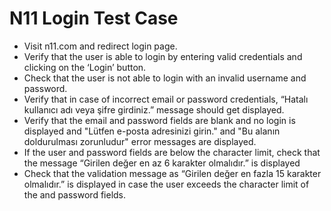 # N11 Login Test Case

* Visit n11.com and redirect login page. 
* Verify that the user is able to login by entering valid credentials and clicking on the ‘Login’ button.
* Check that the user is not able to login with an invalid username and password.
* Verify that in case of incorrect email or password credentials, “Hatalı kullanıcı adı veya şifre girdiniz.” message should get displayed.
* Verify that the email and password fields are blank and no login is displayed and "Lütfen e-posta adresinizi girin." and "Bu alanın doldurulması zorunludur" error messages are displayed.
* If the user and password fields are below the character limit, check that the message “Girilen değer en az 6 karakter olmalıdır.” is displayed
* Check that the validation message as “Girilen değer en fazla 15 karakter olmalıdır.” is displayed in case the user exceeds the character limit of the and password fields.
  
